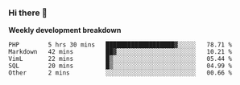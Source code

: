 ### Hi there 👋


**Weekly development breakdown**

<!--START_SECTION:waka-->
```text
PHP        5 hrs 30 mins   ███████████████████▓░░░░░   78.71 % 
Markdown   42 mins         ██▓░░░░░░░░░░░░░░░░░░░░░░   10.21 % 
VimL       22 mins         █▒░░░░░░░░░░░░░░░░░░░░░░░   05.44 % 
SQL        20 mins         █▒░░░░░░░░░░░░░░░░░░░░░░░   04.99 % 
Other      2 mins          ░░░░░░░░░░░░░░░░░░░░░░░░░   00.66 % 
```
<!--END_SECTION:waka-->

